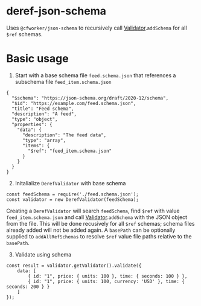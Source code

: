 # deref-json-schema

Uses `@cfworker/json-schema` to recursively call [Validator](https://github.com/cfworker/cfworker/blob/main/packages/json-schema/src/validator.ts).`addSchema` for all `$ref` schemas.


# Basic usage

1. Start with a base schema file `feed.schema.json` that references a subschema file `feed_item.schema.json`
```
{
  "$schema": "https://json-schema.org/draft/2020-12/schema",
  "$id": "https://example.com/feed.schema.json",
  "title": "Feed schema",
  "description": "A feed",
  "type": "object",
  "properties": {
    "data": {
      "description": "The feed data",
      "type": "array",
      "items": {
        "$ref": "feed_item.schema.json"
      }
    }
  }
}
```
2. Initalialize `DerefValidator` with base schema
```
const feedSchema = require('./feed.schema.json');
const validator = new DerefValidator(feedSchema);
```

Creating a `DerefValidator` will search `feedSchema`, find `$ref` with value `feed_item.schema.json` and call [Validator](https://github.com/cfworker/cfworker/blob/main/packages/json-schema/src/validator.ts).`addSchema` with the JSON object from the file. This will be done recusively for all `$ref` schemas; schema files already added will not be added again. A `basePath` can be optionally supplied to `addAllRefSchemas` to resolve `$ref` value file paths relative to the `basePath`.

3. Validate using schema
```
const result = validator.getValidator().validate({
    data: [
        { id: "1", price: { units: 100 }, time: { seconds: 100 } },
        { id: "1", price: { units: 100, currency: 'USD' }, time: { seconds: 200 } }
    ]
});
```




